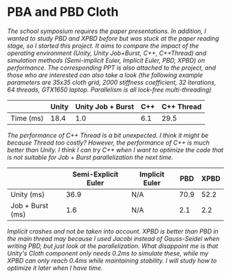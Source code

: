 # PBA and PBD Cloth

*The school symposium requires the paper presentations. In addition, I wanted to study PBD and XPBD before but was stuck at the paper reading stage, so I started this project. It aims to compare the impact of the operating environment (Unity, Unity Job+Burst, C++, C++Thread) and simulation methods (Semi-implicit Euler, Implicit Euler, PBD, XPBD) on performance. The corresponding PPT is also attached to the project, and those who are interested can also take a look (the following example parameters are 35x35 cloth grid, 2000 stiffness coefficient, 32 iterations, 64 threads, GTX1650 laptop. Parallelism is all lock-free multi-threading)*

|           | Unity | Unity Job + Burst | C++  | C++ Thread |
| --------- | ----- | ----------------- | ---- | ---------- |
| Time (ms) | 18.4  | 1.0               | 6.1  | 29.5       |

*The performance of C++ Thread is a bit unexpected. I think it might be because Thread too costly? However, the performance of C++ is much better than Unity. I think I can try C++ when I want to optimize the code that is not suitable for Job + Burst parallelization the next time.*

|                  | Semi-Explicit Euler | Implicit Euler | PBD  | XPBD |
| ---------------- | ------------------- | -------------- | ---- | ---- |
| Unity (ms)       | 36.9                | N/A            | 70.9 | 52.2 |
| Job + Burst (ms) | 1.6                 | N/A            | 2.1  | 2.2  |

*Implicit crashes and not be taken into account. XPBD is better than PBD in the main thread may because I used Jacobi instead of Gauss-Seidel when writing PBD, but just look at the parallelization. What disappoint me is that Unity's Cloth component only needs 0.2ms to simulate these, while my XPBD can only reach 0.4ms while maintaining stability. I will study how to optimize it later when I have time.* 